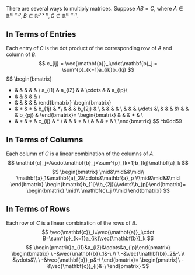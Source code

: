 There are several ways to multiply matrices.
Suppose $AB=C$, where $A\in\mathbb{R}^{m\times p}, B\in\mathbb{R}^{p\times n}, C\in\mathbb{R}^{m\times n}$.

## In Terms of **Entries**
Each entry of $C$ is the dot product of the corresponding row of $A$ and column of $B$.
$$
c_{ij} = \vec{\mathbf{a}}_i\cdot\mathbf{b}_j = \sum^{p}_{k=1}a_{ik}b_{kj}
$$
$$
\begin{bmatrix}
 * &  &  &  &  & \\
 a_{i1} & a_{i2} &  & \cdots  &  & a_{ip}\\
 * &  &  &  &  & \\
 * &  &  &  &  &
\end{bmatrix}
\begin{bmatrix}
 * & * & * & b_{1j} & *\\
  &  &  & b_{2j} & \\
  &  &  &  & \\
  &  &  & \vdots  &\\
  &  &  &  &\\
  &  &  & b_{pj} &
\end{bmatrix}=
\begin{bmatrix}
  &  &  & * & \\
 * & * & * & c_{ij} & * \\
  &  &  & * & \\
  &  &  & * & \\
\end{bmatrix}
$$
^b0dd59

## In Terms of **Columns**
Each column of $C$ is a linear combination of the columns of $A$.
$$
\mathbf{c}_j=A\cdot\mathbf{b}_j=\sum^{p}_{k=1}b_{kj}\mathbf{a}_k
$$
$$
\begin{bmatrix}
\mid&\mid&&\mid\\
\mathbf{a}_1&\mathbf{a}_2&\cdots&\mathbf{a}_p
\\\mid&\mid&&\mid
\end{bmatrix}
\begin{bmatrix}b_{1j}\\b_{2j}\\\vdots\\b_{pj}\end{bmatrix}=
\begin{bmatrix}
\mid\\
\mathbf{c}_j
\\\mid
\end{bmatrix}
$$

## In Terms of **Rows**
Each row of $C$ is a linear combination of the rows of $B$.
$$
\vec{\mathbf{c}}_i=\vec{\mathbf{a}}_i\cdot B=\sum^{p}_{k=1}a_{ik}\vec{\mathbf{b}}_k
$$
$$
\begin{pmatrix}a_{i1}&a_{i2}&\cdots&a_{ip}\end{pmatrix}
\begin{bmatrix}
\ -&\vec{\mathbf{b}}_1&-\ \\
\ -&\vec{\mathbf{b}}_2&-\ \\
&\vdots&\\
\ -&\vec{\mathbf{b}}_p&-\ 
\end{bmatrix}=
\begin{pmatrix}\ -&\vec{\mathbf{c}}_{i}&-\ \end{pmatrix}
$$




